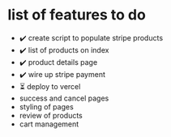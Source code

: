 # list of features to do

- ✔️ create script to populate stripe products
- ✔️ list of products on index
- ✔️ product details page
- ✔️ wire up stripe payment
- ⏳ deploy to vercel
- success and cancel pages
- styling of pages
- review of products
- cart management
